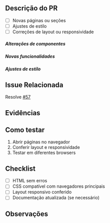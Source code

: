 ## Descrição do PR
- [ ] Novas páginas ou seções
- [ ] Ajustes de estilo
- [ ] Correções de layout ou responsividade
##### Alterações de componentes
<!-- Descreva as alterações de componentes -->
##### Novas funcionalidades
<!-- Descreva as funcionalidades novas -->
##### Ajustes de estilo
<!-- Descreva se houve alterações de css -->

## Issue Relacionada
Resolve <a href="link-da-tarefa-57">#57</a>

## Evidências
<!-- Adicione prints ou vídeos mostrando o que foi feito -->

## Como testar
1. Abrir páginas no navegador
2. Conferir layout e responsividade
3. Testar em diferentes browsers

## Checklist
- [ ] HTML sem erros
- [ ] CSS compatível com navegadores principais
- [ ] Layout responsivo conferido
- [ ] Documentação atualizada (se necessário)

## Observações
<!-- Não obrigatório -->